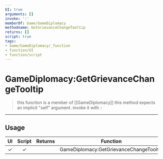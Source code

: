 ```yaml
---
UI: true
arguments: []
invoke: ':'
memberOf: Game/GameDiplomacy
methodname: GetGrievanceChangeTooltip
returns: []
script: true
tags:
- Game/GameDiplomacy/_function
- function/UI
- function/script
---
```

# GameDiplomacy:GetGrievanceChangeTooltip
> this function is a member of [[GameDiplomacy]]
> this method expects an implicit "self" argument. invoke it with `:`
-----
## Usage
|  UI | Script | Returns | Function | Arguments |
|:---:|:------:|-------:|:--------:|:---------|
|✓|✓||GameDiplomacy:GetGrievanceChangeTooltip||
